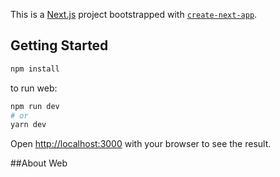 This is a [Next.js](https://nextjs.org/) project bootstrapped with [`create-next-app`](https://github.com/vercel/next.js/tree/canary/packages/create-next-app).

## Getting Started

```bash
npm install
```
to run web:
```bash
npm run dev
# or
yarn dev
```

Open [http://localhost:3000](http://localhost:3000) with your browser to see the result.

##About Web
